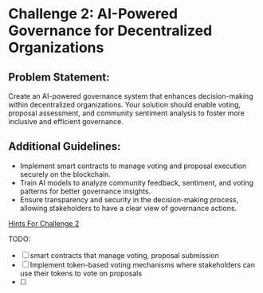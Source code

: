 # **Challenge 2: AI-Powered Governance for Decentralized Organizations**

## **Problem Statement:**

Create an AI-powered governance system that enhances decision-making within decentralized organizations. Your solution should enable voting, proposal assessment, and community sentiment analysis to foster more inclusive and efficient governance.

## **Additional Guidelines:**

- Implement smart contracts to manage voting and proposal execution securely on the blockchain.
- Train AI models to analyze community feedback, sentiment, and voting patterns for better governance insights.
- Ensure transparency and security in the decision-making process, allowing stakeholders to
have a clear view of governance actions.

[Hints For Challenge 2](./HINTS.md)


TODO:
 - [ ] smart contracts that manage voting, proposal submission
 - [ ] Implement token-based voting mechanisms where stakeholders can use their tokens to vote on proposals
 - [ ] 